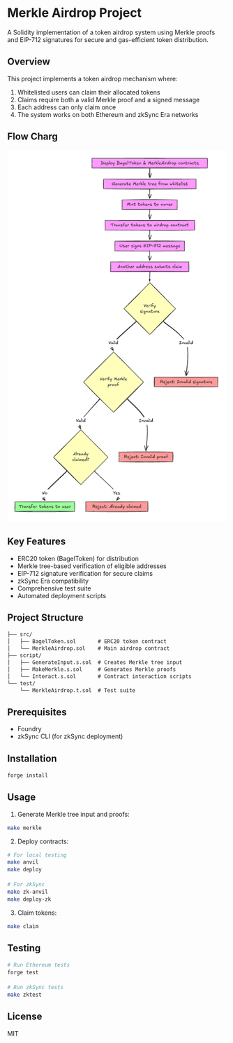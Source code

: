 # Merkle Airdrop Project

A Solidity implementation of a token airdrop system using Merkle proofs and EIP-712 signatures for secure and gas-efficient token distribution.

## Overview

This project implements a token airdrop mechanism where:

1. Whitelisted users can claim their allocated tokens
2. Claims require both a valid Merkle proof and a signed message
3. Each address can only claim once
4. The system works on both Ethereum and zkSync Era networks

## Flow Charg

![Airdrop Flow Chart](images/flow-chart.png)

## Key Features

- ERC20 token (BagelToken) for distribution
- Merkle tree-based verification of eligible addresses
- EIP-712 signature verification for secure claims
- zkSync Era compatibility
- Comprehensive test suite
- Automated deployment scripts

## Project Structure

```
├── src/
│   ├── BagelToken.sol       # ERC20 token contract
│   └── MerkleAirdrop.sol    # Main airdrop contract
├── script/
│   ├── GenerateInput.s.sol  # Creates Merkle tree input
│   ├── MakeMerkle.s.sol     # Generates Merkle proofs
│   └── Interact.s.sol       # Contract interaction scripts
└── test/
    └── MerkleAirdrop.t.sol  # Test suite
```

## Prerequisites

- Foundry
- zkSync CLI (for zkSync deployment)

## Installation

```bash
forge install
```

## Usage

1. Generate Merkle tree input and proofs:

```bash
make merkle
```

2. Deploy contracts:

```bash
# For local testing
make anvil
make deploy

# For zkSync
make zk-anvil
make deploy-zk
```

3. Claim tokens:

```bash
make claim
```

## Testing

```bash
# Run Ethereum tests
forge test

# Run zkSync tests
make zktest
```

## License

MIT
